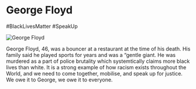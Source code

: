 # George Floyd
#BlackLivesMatter #SpeakUp

![George Floyd](https://upload.wikimedia.org/wikipedia/en/9/9c/George_Floyd.png)

George Floyd, 46, was a bouncer at a restaurant at the time of his death. His family said he played sports for years and was a “gentle giant. He was murdered as a part of police brutality which systemtically claims more black lives than white. It is a strong example of how racism exists throughout the World, and we need to come together, mobilise, and speak up for justice. We owe it to George, we owe it to everyone.

